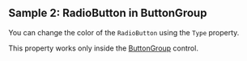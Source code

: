 ## Sample 2: RadioButton in ButtonGroup

You can change the color of the `RadioButton` using the `Type` property.

This property works only inside the [ButtonGroup](/docs/controls/bootstrap/ButtonGroup/{branch}) control.  